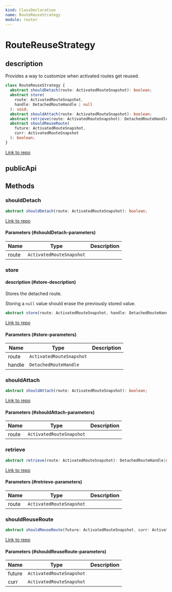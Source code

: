 ```yaml
---
kind: ClassDeclaration
name: RouteReuseStrategy
module: router
---
```


# RouteReuseStrategy

## description

Provides a way to customize when activated routes get reused.

```ts
class RouteReuseStrategy {
  abstract shouldDetach(route: ActivatedRouteSnapshot): boolean;
  abstract store(
    route: ActivatedRouteSnapshot,
    handle: DetachedRouteHandle | null
  ): void;
  abstract shouldAttach(route: ActivatedRouteSnapshot): boolean;
  abstract retrieve(route: ActivatedRouteSnapshot): DetachedRouteHandle | null;
  abstract shouldReuseRoute(
    future: ActivatedRouteSnapshot,
    curr: ActivatedRouteSnapshot
  ): boolean;
}
```

[Link to repo](https://github.com/timdeschryver/angular/blob/master/packages/router/src/route_reuse_strategy.ts#L41-L60)

## publicApi

## Methods

### shouldDetach

```ts
abstract shouldDetach(route: ActivatedRouteSnapshot): boolean;
```

[Link to repo](https://github.com/timdeschryver/angular/blob/master/packages/router/src/route_reuse_strategy.ts#L43-L43)

#### Parameters (#shouldDetach-parameters)

| Name  | Type                     | Description |
| ----- | ------------------------ | ----------- |
| route | `ActivatedRouteSnapshot` |             |

### store

#### description (#store-description)

Stores the detached route.

Storing a `null` value should erase the previously stored value.

```ts
abstract store(route: ActivatedRouteSnapshot, handle: DetachedRouteHandle|null): void;
```

[Link to repo](https://github.com/timdeschryver/angular/blob/master/packages/router/src/route_reuse_strategy.ts#L50-L50)

#### Parameters (#store-parameters)

| Name   | Type                     | Description |
| ------ | ------------------------ | ----------- |
| route  | `ActivatedRouteSnapshot` |             |
| handle | `DetachedRouteHandle`    |             |

### shouldAttach

```ts
abstract shouldAttach(route: ActivatedRouteSnapshot): boolean;
```

[Link to repo](https://github.com/timdeschryver/angular/blob/master/packages/router/src/route_reuse_strategy.ts#L53-L53)

#### Parameters (#shouldAttach-parameters)

| Name  | Type                     | Description |
| ----- | ------------------------ | ----------- |
| route | `ActivatedRouteSnapshot` |             |

### retrieve

```ts
abstract retrieve(route: ActivatedRouteSnapshot): DetachedRouteHandle|null;
```

[Link to repo](https://github.com/timdeschryver/angular/blob/master/packages/router/src/route_reuse_strategy.ts#L56-L56)

#### Parameters (#retrieve-parameters)

| Name  | Type                     | Description |
| ----- | ------------------------ | ----------- |
| route | `ActivatedRouteSnapshot` |             |

### shouldReuseRoute

```ts
abstract shouldReuseRoute(future: ActivatedRouteSnapshot, curr: ActivatedRouteSnapshot): boolean;
```

[Link to repo](https://github.com/timdeschryver/angular/blob/master/packages/router/src/route_reuse_strategy.ts#L59-L59)

#### Parameters (#shouldReuseRoute-parameters)

| Name   | Type                     | Description |
| ------ | ------------------------ | ----------- |
| future | `ActivatedRouteSnapshot` |             |
| curr   | `ActivatedRouteSnapshot` |             |
